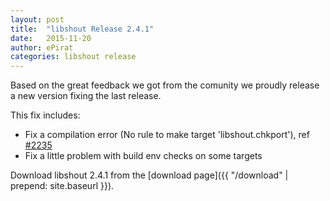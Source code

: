 ```yaml
---
layout: post
title:  "libshout Release 2.4.1"
date:   2015-11-20
author: ePirat
categories: libshout release
---
```


Based on the great feedback we got from the comunity we proudly release a new version fixing the last release.

This fix includes:

- Fix a compilation error (No rule to make target 'libshout.chkport'), ref [#2235]
- Fix a little problem with build env checks on some targets

Download libshout 2.4.1 from the [download page]({{ "/download" | prepend: site.baseurl }}).

[#2235]: https://trac.xiph.org/ticket/2235
